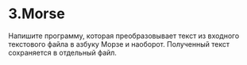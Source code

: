 # 3.Morse
Напишите программу, которая преобразовывает текст из входного текстового файла в азбуку Морзе и наоборот. Полученный текст сохраняется в отдельный файл.
